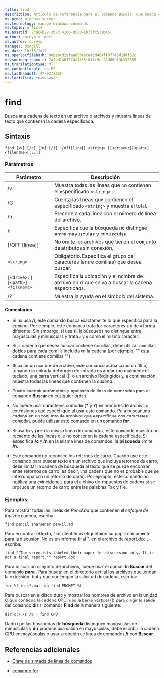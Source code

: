 ```yaml
---
title: find
description: Artículo de referencia para el comando Buscar, que busca una cadena de texto en archivos y muestra la cadena de texto especificada en el archivo.
ms.prod: windows-server
ms.technology: manage-windows-commands
ms.topic: article
ms.assetid: 2ca66b22-3b7c-4166-8503-eb75fc53ab46
author: coreyp-at-msft
ms.author: coreyp
manager: dongill
ms.date: 10/16/2017
ms.openlocfilehash: 8ebebcd29faad50aec84dd464ff0f745d2ddf52c
ms.sourcegitcommit: 2afed2461574a3f53f84fc9ec28d86df3b335685
ms.translationtype: MT
ms.contentlocale: es-ES
ms.lasthandoff: 07/02/2020
ms.locfileid: "85925253"
---
```

# <a name="find"></a>find

Busca una cadena de texto en un archivo o archivos y muestra líneas de texto que contienen la cadena especificada.

## <a name="syntax"></a>Sintaxis

```
find [/v] [/c] [/n] [/i] [/off[line]] <string> [[<drive>:][<path>]<filename>[...]]
```

### <a name="parameters"></a>Parámetros

| Parámetro | Descripción |
| --------- | ----------- |
| /v | Muestra todas las líneas que no contienen el especificado `<string>` . |
| /C | Cuenta las líneas que contienen el especificado `<string>` y muestra el total. |
| /n | Precede a cada línea con el número de línea del archivo. |
| /i | Especifica que la búsqueda no distingue entre mayúsculas y minúsculas. |
| [/OFF [línea]] | No omite los archivos que tienen el conjunto de atributos sin conexión. |
| `<string>` | Obligatorio. Especifica el grupo de caracteres (entre comillas) que desea buscar. |
| `[<drive>:][<path>]<filename>` | Especifica la ubicación y el nombre del archivo en el que se va a buscar la cadena especificada. |
| /? | Muestra la ayuda en el símbolo del sistema. |

#### <a name="remarks"></a>Comentarios

- Si no usa **/i**, este comando busca exactamente lo que especifica para la *cadena*. Por ejemplo, este comando trata los caracteres `a` y de `A` forma diferente. Sin embargo, si usa **/i**, la búsqueda no distingue entre mayúsculas y minúsculas y trata `a` y `A` como el mismo carácter.

- Si la cadena que desea buscar contiene comillas, debe utilizar comillas dobles para cada comilla incluida en la cadena (por ejemplo, "" esta cadena contiene comillas "").

- Si omite un nombre de archivo, este comando actúa como un filtro, tomando la entrada del origen de entrada estándar (normalmente el teclado, una barra vertical (|) o un archivo Redirigido) y, a continuación, muestra todas las líneas que contienen la *cadena*.

- Puede escribir parámetros y opciones de línea de comandos para el comando **Buscar** en cualquier orden.

- No puede usar caracteres comodín (**&#42;** y **?**) en nombres de archivo o extensiones que especifique al usar este comando. Para buscar una cadena en un conjunto de archivos que especifique con caracteres comodín, puede utilizar este comando en un comando **for** .

- Si usa **/c** y **/v** en la misma línea de comandos, este comando muestra un recuento de las líneas que no contienen la cadena especificada. Si especifica **/c** y **/n** en la misma línea de comandos, la **búsqueda** omite **/n**.

- Este comando no reconoce los retornos de carro. Cuando use este comando para buscar texto en un archivo que incluya retornos de carro, debe limitar la cadena de búsqueda al texto que se puede encontrar entre retornos de carro (es decir, una cadena que no es probable que se interrumpa con un retorno de carro). Por ejemplo, este comando no notifica una coincidencia para el archivo de impuestos de cadena si se produce un retorno de carro entre las palabras Tax y file.

### <a name="examples"></a>Ejemplos

Para mostrar todas las líneas de *Pencil.ad* que contienen el *enfoque de lápiz*de cadena, escriba:

```
find pencil sharpener pencil.ad
```

Para encontrar el texto, "los científicos etiquetaron su papel únicamente para la discusión. No es un informe final ". en el archivo de *report.doc* , escriba:

```
find ""The scientists labeled their paper for discussion only. It is not a final report."" report.doc
```

Para buscar un conjunto de archivos, puede usar el comando **Buscar** del comando **para** . Para buscar en el directorio actual los archivos que tengan la extensión. bat y que contengan la solicitud de cadena, escriba:

```
for %f in (*.bat) do find PROMPT %f
```

Para buscar en el disco duro y mostrar los nombres de archivo en la unidad C que contiene la cadena CPU, use la barra vertical (|) para dirigir la salida del comando **dir** al comando **Find** de la manera siguiente:

```
dir c:\ /s /b | find CPU
```

Dado que las búsquedas de **búsqueda** distinguen mayúsculas de minúsculas y **dir** produce una salida en mayúsculas, debe escribir la cadena CPU en mayúsculas o usar la opción de línea de comandos **/i** con **Buscar**.

## <a name="additional-references"></a>Referencias adicionales

- [Clave de sintaxis de línea de comandos](command-line-syntax-key.md)

- [comando for](for.md)
